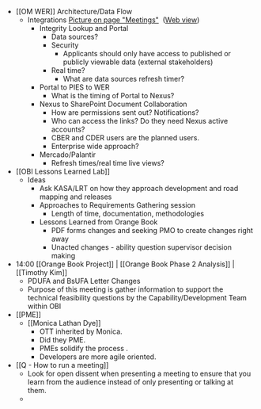- [[OM WER]] Architecture/Data Flow
	- Integrations [Picture on page "Meetings"](onenote:https://fda-my.sharepoint.com/personal/philip_villasurda_fda_gov/Documents/Notebooks/OBI/OM%20Brands%202.one#Meetings&section-id={949270A8-45B5-4BF6-9D37-6B952116FA55}&page-id={3057D094-AB1E-4E47-8CCD-A79A71A38EA7}&object-id={0BE17480-B220-04EB-131B-4940686311E6}&1B)  ([Web view](https://fda-my.sharepoint.com/personal/philip_villasurda_fda_gov/_layouts/OneNote.aspx?id=%2Fpersonal%2Fphilip_villasurda_fda_gov%2FDocuments%2FNotebooks%2FOBI&wd=target%28OM%20Brands%202.one%7C949270A8-45B5-4BF6-9D37-6B952116FA55%2FMeetings%7C3057D094-AB1E-4E47-8CCD-A79A71A38EA7%2F%29))
		- Integrity Lookup and Portal
			- Data sources?
			- Security
				- Applicants should only have access to published or publicly viewable data (external stakeholders)
			- Real time?
				- What are data sources refresh timer?
		- Portal to PIES to WER
			- What is the timing of Portal to Nexus?
		- Nexus to SharePoint Document Collaboration
			- How are permissions sent out? Notifications?
			- Who can access the links? Do they need Nexus active accounts?
			- CBER and CDER users are the planned users.
			- Enterprise wide approach?
		- Mercado/Palantir
			- Refresh times/real time live views?
- [[OBI Lessons Learned Lab]]
	- Ideas
		- Ask KASA/LRT on how they approach development and road mapping and releases
		- Approaches to Requirements Gathering session
			- Length of time, documentation, methodologies
		- Lessons Learned from Orange Book
			- PDF forms changes and seeking PMO to create changes right away
			- Unacted changes - ability question supervisor decision making
- 14:00 [[Orange Book Project]] | [[Orange Book Phase 2 Analysis]] | [[Timothy Kim]]
	- PDUFA and BsUFA Letter Changes
	- Purpose of this meeting is gather information to support the technical feasibility questions by the Capability/Development Team within OBI
- [[PME]]
	- [[Monica Lathan Dye]]
		- OTT inherited by Monica.
		- Did they PME.
		- PMEs solidify the process .
		- Developers are more agile oriented.
- [[Q - How to run a meeting]]
	- Look for open dissent when presenting a meeting to ensure that you learn from the audience instead of only presenting or talking at them.
	-